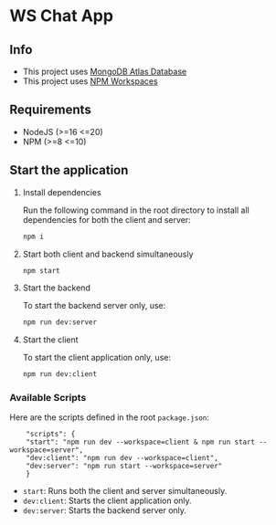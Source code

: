 # WS Chat App

## Info

- This project uses [MongoDB Atlas Database](https://www.mongodb.com/products/platform/atlas-database)
- This project uses [NPM Workspaces](https://docs.npmjs.com/cli/v7/using-npm/workspaces)

## Requirements

- NodeJS (>=16 <=20)
- NPM (>=8 <=10)

## Start the application

1. Install dependencies

   Run the following command in the root directory to install all dependencies for both the client and server:

   ```bash
   npm i
   ```
2. Start both client and backend simultaneously

   ```bash
   npm start
   ```

3. Start the backend

   To start the backend server only, use:

    ```bash
    npm run dev:server
    ```

4. Start the client

   To start the client application only, use:

    ```bash
    npm run dev:client
    ```

### Available Scripts

Here are the scripts defined in the root `package.json`:

```
    "scripts": {
    "start": "npm run dev --workspace=client & npm run start --workspace=server",
    "dev:client": "npm run dev --workspace=client",
    "dev:server": "npm run start --workspace=server"
    }
```

- `start`: Runs both the client and server simultaneously.
- `dev:client`: Starts the client application only.
- `dev:server`: Starts the backend server only.
